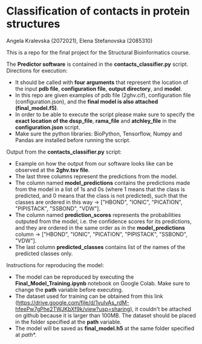 # Classification of contacts in protein structures

Angela Kralevska (2072021), Elena Stefanovska (2085310)

This is a repo for the final project for the Structural Bioinformatics course.

The **Predictor software** is contained in the **contacts_classifier.py** script. Directions for execution: 
- It should be called with **four arguments** that represent the location of the input **pdb file**, **configuration file**, **output directory**, and **model**.
- In this repo are given examples of pdb file (2ghv.cif), configuration file (configuration.json), and the **final model is also attached (final_model.f5)**.
- In order to be able to execute the script please make sure to specify the **exact location of the dssp_file**, **rama_file** and **atchley_file** 
in the **configuration.json** script.
- Make sure the python libraries: BioPython, Tensorflow, Numpy and Pandas are installed before running the script. 

Output from the **contacts_classifier.py** script:
- Example on how the output from our software looks like can be observed at the **2ghv.tsv file**.
- The last three columns represent the predictions from the model.
- The column named **model_predictions** contains the predictions made from the model in a list of 1s and 0s (where 1 means that the class is predicted, and 0 means that the class is not predicted), such that the classes are ordered in this way -> ["HBOND", "IONIC", "PICATION", "PIPISTACK", "SSBOND", "VDW"].
- The column named **prediction_scores** represents the probabilities outputed from the model, i.e. the confidence scores for its predictions, and they are ordered in the same order as in the **model_predictions** column -> ["HBOND", "IONIC", "PICATION", "PIPISTACK", "SSBOND", "VDW"].
- The last column **predicted_classes** contains list of the names of the predicted classes only.

Instructions for reproducing the model:
- The model can be reproduced by executing the **Final_Model_Training.ipynb** notebook on Google Colab. Make sure to change the **path** variable before executing.
- The dataset used for training can be obtained from this link (https://drive.google.com/file/d/1vuIvAs_rdM-hfeePw7gPhe2TWJKbXf9k/view?usp=sharing), it couldn't be attached on github because it is larger than 100MB. The dataset should be placed in the folder specified at the **path** variable.
- The model will be saved as **final_model.h5** at the same folder specified at *path**. 



